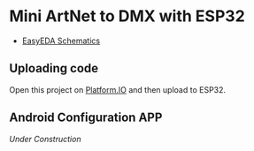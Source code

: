 # Mini ArtNet to DMX with ESP32

- [EasyEDA Schematics](https://github.com/julia-otran/artnet_mini_esp32/schematics.json)

## Uploading code

Open this project on [Platform.IO](https://platformio.org/) and then upload to ESP32.

## Android Configuration APP

*Under Construction*
